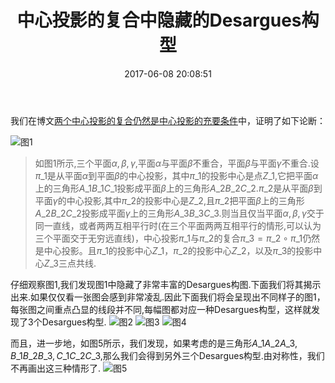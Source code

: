 ﻿---
title: 中心投影的复合中隐藏的Desargues构型
date: 2017-06-08 20:08:51
categories:
- 数学
- 射影几何
tags:
- 中心投影
- Desargues定理

---
我们在博文[两个中心投影的复合仍然是中心投影的充要条件](/2017/05/28/两个中心投影的复合仍然是中心投影的充要条件/)中，证明了如下论断：

![图1](/img/中心投影的复合中隐藏的Desargues构型-1.png)

> 如图1所示,三个平面$\alpha,\beta,\gamma$,平面$\alpha$与平面$\beta$不重合，平面$\beta$与平面$\gamma$不重合.设$\pi\_{1}$是从平面$\alpha$到平面$\beta$的中心投影，其中$\pi\_1$的投影中心是点$Z\_1$,它把平面$\alpha$上的三角形$A\_1B\_1C\_1$投影成平面$\beta$上的三角形$A\_2B\_2C\_2$.$\pi\_{2}$是从平面$\beta$到平面$\gamma$的中心投影,其中$\pi\_2$的投影中心是$Z\_2$,且$\pi\_2$把平面$\beta$上的三角形$A\_2B\_2C\_2$投影成平面$\gamma$上的三角形$A\_3B\_3C\_3$.则当且仅当平面$\alpha,\beta,\gamma$交于同一直线，或者两两互相平行时(在三个平面两两互相平行的情形,可以认为三个平面交于无穷远直线)，中心投影$\pi\_{1}$与$\pi\_{2}$的复合$\pi\_{3}=\pi\_2\circ\pi\_{1}$仍然是中心投影。且$\pi\_{1}$的投影中心$Z\_{1}$，$\pi\_{2}$的投影中心$Z\_{2}$，以及$\pi\_{3}$的投影中心$Z\_{3}$三点共线.


仔细观察图1,我们发现图1中隐藏了非常丰富的Desargues构图.下面我们将其揭示出来.如果仅仅看一张图会感到非常凌乱.因此下面我们将会呈现出不同样子的图1，每张图之间重点凸显的线段并不同,每幅图都对应一种Desargues构型，这样就发现了3个Desargues构型.
![图2](/img/中心投影的复合中隐藏的Desargues构型-2.png)
![图3](/img/中心投影的复合中隐藏的Desargues构型-3.png)
![图4](/img/中心投影的复合中隐藏的Desargues构型-4.png)

而且，进一步地，如图5所示，我们发现，如果考虑的是三角形$A\_1A\_2A\_3,B\_1B\_2B\_3,C\_1C\_2C\_3$,那么我们会得到另外三个Desargues构型.由对称性，我们不再画出这三种情形了.
![图5](/img/中心投影的复合中隐藏的Desargues构型-5.png)
